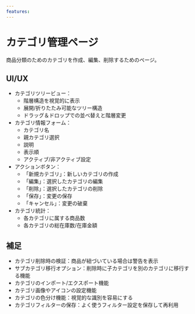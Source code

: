 ```yaml
---
features:
---
```


# カテゴリ管理ページ

商品分類のためのカテゴリを作成、編集、削除するためのページ。

## UI/UX

- カテゴリツリービュー：
  - 階層構造を視覚的に表示
  - 展開/折りたたみ可能なツリー構造
  - ドラッグ＆ドロップでの並べ替えと階層変更
- カテゴリ情報フォーム：
  - カテゴリ名
  - 親カテゴリ選択
  - 説明
  - 表示順
  - アクティブ/非アクティブ設定
- アクションボタン：
  - 「新規カテゴリ」：新しいカテゴリの作成
  - 「編集」：選択したカテゴリの編集
  - 「削除」：選択したカテゴリの削除
  - 「保存」：変更の保存
  - 「キャンセル」：変更の破棄
- カテゴリ統計：
  - 各カテゴリに属する商品数
  - 各カテゴリの総在庫数/在庫金額

## 補足

- カテゴリ削除時の検証：商品が紐づいている場合は警告を表示
- サブカテゴリ移行オプション：削除時に子カテゴリを別のカテゴリに移行する機能
- カテゴリのインポート/エクスポート機能
- カテゴリ画像やアイコンの設定機能
- カテゴリの色分け機能：視覚的な識別を容易にする
- カテゴリフィルターの保存：よく使うフィルター設定を保存して再利用
